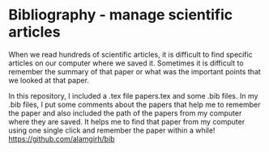 # Bibliography - manage scientific articles
When we read hundreds of scientific articles, it is difficult to find specific articles on our computer where we saved it. Sometimes it is difficult to remember the summary of that paper or what was the important points that we looked at that paper. 

In this repository, I included a .tex file papers.tex and some .bib files. In my .bib files, I put some comments about the papers that help me to remember the paper and also included the path of the papers from my computer where they are saved. It helps me to find that paper from my computer using one single click and remember the paper within a while!
https://github.com/alamgirh/bib
